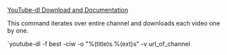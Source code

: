 [YouTube-dl Download and Documentation](https://youtube-dl.org/)

This command iterates over entire channel and downloads each video one by one. 

`youtube-dl -f best -ciw -o "%(title)s.%(ext)s" -v url_of_channel